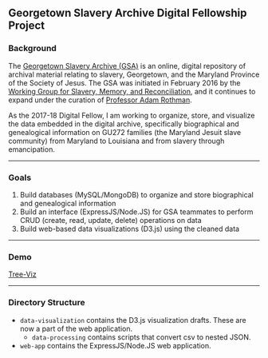 ## Georgetown Slavery Archive Digital Fellowship Project 

### Background 
The [Georgetown Slavery Archive (GSA)](http://slaveryarchive.georgetown.edu/) is an online, digital repository of archival material relating to slavery, Georgetown, and the Maryland Province of the Society of Jesus. The GSA was initiated in February 2016 by the [Working Group for Slavery, Memory, and Reconciliation](http://slavery.georgetown.edu/), and it continues to expand under the curation of [Professor Adam Rothman](https://gufaculty360.georgetown.edu/s/faculty-profile?netid=ar44%2F).

As the 2017-18 Digital Fellow, I am working to organize, store, and visualize the data embedded in the digital archive, specifically biographical and genealogical information on GU272 families (the Maryland Jesuit slave community) from Maryland to Louisiana and from slavery through emancipation.

------

### Goals
1. Build databases (MySQL/MongoDB) to organize and store biographical and genealogical information
2. Build an interface (ExpressJS/Node.JS) for GSA teammates to perform CRUD (create, read, update, delete) operations on data
3. Build web-based data visualizations (D3.js) using the cleaned data

------

### Demo

[Tree-Viz](tree-viz.gif)

------

### Directory Structure

* `data-visualization` contains the D3.js visualization drafts. These are now a part of the web application. 
    - `data-processing` contains scripts that convert csv to nested JSON.
* `web-app` contains the ExpressJS/Node.JS web application.

